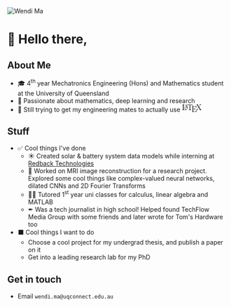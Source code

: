 <img src="https://raw.githubusercontent.com/imwendi/TitleAnimation/master/wendi_animation.gif" alt="Wendi Ma">

# 👋 Hello there,

## About Me

- 🎓 4<sup>th</sup> year Mechatronics Engineering (Hons) and Mathematics student at the University of Queensland
- 🤖 Passionate about mathematics, deep learning and research
- 😤 Still trying to get my engineering mates to actually use <img src="images/latex.png" style="background-color:white" alt="$\LaTeX$"/>  


##  Stuff
- ✅ Cool things I've done
    - ☀ Created solar & battery system data models while interning at [Redback Technologies](https://redbacktech.com/)
    - 🧠 Worked on MRI image reconstruction for a research project. Explored some cool things like complex-valued neural networks, dilated CNNs and 2D Fourier Transforms
    - 👨‍🏫 Tutored 1<sup>st</sup> year uni classes for calculus, linear algebra and MATLAB
    - ✒ Was a tech journalist in high school! Helped found TechFlow Media Group with some friends and later wrote for Tom's Hardware too
- ⬛ Cool things I want to do
    - Choose a cool project for my undergrad thesis, and publish a paper on it
    - Get into a leading research lab for my PhD


## Get in touch
- Email
`wendi.ma@uqconnect.edu.au`


<!--

**imwendi/imwendi** is a ✨ _special_ ✨ repository because its `README.md` (this file) appears on your GitHub profile.

Here are some ideas to get you started:
- 🔭 I’m currently working on ...
- 🌱 I’m currently learning ...
- 👯 I’m looking to collaborate on ...
- 🤔 I’m looking for help with ...
- 💬 Ask me about ...
- 📫 How to reach me: ...
- 😄 Pronouns: ...
- ⚡ Fun fact: ...
-->
